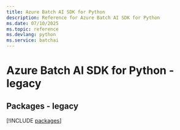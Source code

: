 ```yaml
---
title: Azure Batch AI SDK for Python
description: Reference for Azure Batch AI SDK for Python
ms.date: 07/10/2025
ms.topic: reference
ms.devlang: python
ms.service: batchai
---
```

# Azure Batch AI SDK for Python - legacy
## Packages - legacy
[!INCLUDE [packages](batch-ai-index.md)]